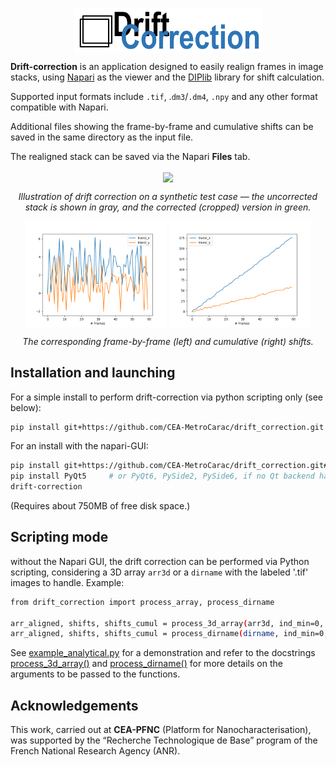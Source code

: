 <p align="center" width="100%">
    <img align="center" width=300 src=./resources/logo.png>
</p>

**Drift-correction** is an application designed to easily realign frames in image stacks, using [Napari](https://napari.org/) as the viewer and the [DIPlib](https://diplib.org/) library for shift calculation.

Supported input formats include ``.tif``, .``dm3``/``.dm4``, ``.npy`` and any other format compatible with Napari.

Additional files showing the frame-by-frame and cumulative shifts can be saved in the same directory as the input file.

The realigned stack can be saved via the Napari **Files** tab.


<p align="center" width="100%">
    <img align="center" src="./resources/drift_correction.gif">
</p>
<p align="center">
    <em>Illustration of drift correction on a synthetic test case — the uncorrected stack is shown in gray, and the corrected (cropped) version in green.</em>
</p>

<p align="center" width="100%">
    <img align="center" width="45%" src="./resources/shifts.png">
    <img align="center" width="45%" src="./resources/shifts_cumul.png">
</p>
<p align="center">
    <em>The corresponding frame-by-frame (left) and cumulative (right) shifts.</em>
</p>

## Installation and launching

For a simple install to perform drift-correction via python scripting only (see below):

```bash
pip install git+https://github.com/CEA-MetroCarac/drift_correction.git
```

For an install with the napari-GUI:

```bash
pip install git+https://github.com/CEA-MetroCarac/drift_correction.git#egg=drift_correction[napari]
pip install PyQt5     # or PyQt6, PySide2, PySide6, if no Qt backend have been already installed in your env.
drift-correction
```
(Requires about 750MB of free disk space.)

## Scripting mode

without the Napari GUI, the drift correction can be performed via Python scripting, considering a 3D array ``arr3d`` or a ``dirname`` with the labeled '.tif' images to handle. Example:

```bash
from drift_correction import process_array, process_dirname

arr_aligned, shifts, shifts_cumul = process_3d_array(arr3d, ind_min=0, ind_max=9999)
arr_aligned, shifts, shifts_cumul = process_dirname(dirname, ind_min=0, ind_max=9999)
```

See [example_analytical.py](./examples/example_analytical.py) for a demonstration and refer to the docstrings [process_3d_array()](./drift_correction/main.py#L14-L42) and [process_dirname()](./drift_correction/main.py#L57-L81) for more details on the arguments to be passed to the functions.

## Acknowledgements

This work, carried out at **CEA-PFNC** (Platform for Nanocharacterisation), was supported by the “Recherche Technologique de Base” program of the French National Research Agency (ANR).